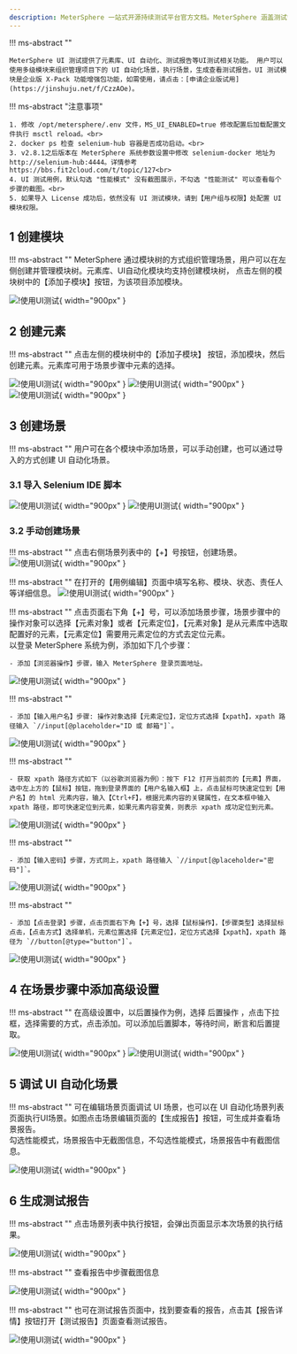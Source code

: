 ```yaml
---
description: MeterSphere 一站式开源持续测试平台官方文档。MeterSphere 涵盖测试管理、接口测试、UI 测试和性能测试等功能，全面兼容 JMeter、Selenium 等主流开源标准，有效助力开发和测试团队充分利用云弹性进行高度可 扩展的自动化测试，加速高质量的软件交付。
---
```


!!! ms-abstract ""

    MeterSphere UI 测试提供了元素库、UI 自动化、测试报告等UI测试相关功能。 用户可以使用多级模块来组织管理项目下的 UI 自动化场景，执行场景，生成查看测试报告。UI 测试模块是企业版 X-Pack 功能增强包功能，如需使用，请点击：[申请企业版试用](https://jinshuju.net/f/CzzAOe)。

!!! ms-abstract "注意事项"

    1. 修改 /opt/metersphere/.env 文件，MS_UI_ENABLED=true 修改配置后加载配置文件执行 msctl reload。<br>
    2. docker ps 检查 selenium-hub 容器是否成功启动。<br>
    3. v2.8.1之后版本在 MeterSphere 系统参数设置中修改 selenium-docker 地址为http://selenium-hub:4444。详情参考https://bbs.fit2cloud.com/t/topic/127<br>
    4. UI 测试用例，默认勾选 "性能模式" 没有截图展示，不勾选 "性能测试" 可以查看每个步骤的截图。<br>
    5. 如果导入 License 成功后，依然没有 UI 测试模块，请到【用户组与权限】处配置 UI 模块权限。

## 1 创建模块
!!! ms-abstract ""
    MeterSphere 通过模块树的方式组织管理场景，用户可以在左侧创建并管理模块树。元素库、UI自动化模块均支持创建模块树， 点击左侧的模块树中的【添加子模块】按钮，为该项目添加模块。

![!使用UI测试](../img/quick_start/ui_test/快速ui模块.png){ width="900px" }

## 2 创建元素
!!! ms-abstract ""
    点击左侧的模块树中的【添加子模块】 按钮，添加模块，然后创建元素。元素库可用于场景步骤中元素的选择。

![!使用UI测试](../img/quick_start/ui_test/使用UI测试2.png){ width="900px" }
![!使用UI测试](../img/quick_start/ui_test/使用UI测试3.png){ width="900px" }
![!使用UI测试](../img/quick_start/ui_test/使用UI测试4.png){ width="900px" }

## 3 创建场景
!!! ms-abstract ""
    用户可在各个模块中添加场景，可以手动创建，也可以通过导入的方式创建 UI 自动化场景。

### 3.1 导入 Selenium IDE 脚本

![!使用UI测试](../img/quick_start/ui_test/使用UI测试5.png){ width="900px" }
![!使用UI测试](../img/quick_start/ui_test/使用UI测试6.png){ width="900px" }

### 3.2 手动创建场景
!!! ms-abstract ""
    点击右侧场景列表中的【+】号按钮，创建场景。
![!使用UI测试](../img/quick_start/ui_test/使用UI测试7.png){ width="900px" }

!!! ms-abstract ""
    在打开的【用例编辑】页面中填写名称、模块、状态、责任人等详细信息。
![!使用UI测试](../img/quick_start/ui_test/使用UI测试8.png){ width="900px" }

!!! ms-abstract ""
    点击页面右下角【+】号，可以添加场景步骤，场景步骤中的操作对象可以选择【元素对象】或者【元素定位】，【元素对象】是从元素库中选取配置好的元素，【元素定位】需要用元素定位的方式去定位元素。<br>
    以登录 MeterSphere 系统为例，添加如下几个步骤：<br>

    - 添加【浏览器操作】步骤，输入 MeterSphere 登录页面地址。

![!使用UI测试](../img/quick_start/ui_test/使用UI测试9.png){ width="900px" }

!!! ms-abstract ""

    - 添加【输入用户名】步骤: 操作对象选择【元素定位】，定位方式选择【xpath】，xpath 路径输入 `//input[@placeholder="ID 或 邮箱"]`。

![!使用UI测试](../img/quick_start/ui_test/使用UI测试10.png){ width="900px" }

!!! ms-abstract ""
    
    - 获取 xpath 路径方式如下（以谷歌浏览器为例）：按下 F12 打开当前页的【元素】界面，选中左上方的【鼠标】按钮，拖到登录界面的【用户名输入框】上，点击鼠标可快速定位到【用户名】的 html 元素内容，输入【Ctrl+F】，根据元素内容的关键属性，在文本框中输入 xpath 路径，即可快速定位到元素，如果元素内容变黄，则表示 xpath 成功定位到元素。

![!使用UI测试](../img/quick_start/ui_test/使用UI测试11.png){ width="900px" }

!!! ms-abstract ""
    
    - 添加【输入密码】步骤，方式同上，xpath 路径输入 `//input[@placeholder="密码"]`。

![!使用UI测试](../img/quick_start/ui_test/使用UI测试12.png){ width="900px" }

!!! ms-abstract ""

    - 添加【点击登录】步骤，点击页面右下角【+】号，选择【鼠标操作】，【步骤类型】选择鼠标点击，【点击方式】选择单机，元素位置选择【元素定位】，定位方式选择【xpath】，xpath 路径为 `//button[@type="button"]`。

![!使用UI测试](../img/quick_start/ui_test/使用UI测试13.png){ width="900px" }

## 4 在场景步骤中添加高级设置
!!! ms-abstract ""
    在高级设置中，以后置操作为例，选择 后置操作 ，点击下拉框，选择需要的方式，点击添加。可以添加后置脚本，等待时间，断言和后置提取。

![!使用UI测试](../img/quick_start/ui_test/使用UI测试14.png){ width="900px" }
![!使用UI测试](../img/quick_start/ui_test/使用UI测试15.png){ width="900px" }

## 5 调试 UI 自动化场景
!!! ms-abstract ""
    可在编辑场景页面调试 UI 场景，也可以在 UI 自动化场景列表页面执行UI场景。如图点击场景编辑页面的【生成报告】按钮，可生成并查看场景报告。<br>
    勾选性能模式，场景报告中无截图信息，不勾选性能模式，场景报告中有截图信息。 

![!使用UI测试](../img/quick_start/ui_test/使用UI测试16.png){ width="900px" }

## 6 生成测试报告
!!! ms-abstract ""
    点击场景列表中执行按钮，会弹出页面显示本次场景的执行结果。

![!使用UI测试](../img/quick_start/ui_test/使用UI测试17.png){ width="900px" }

!!! ms-abstract ""
    查看报告中步骤截图信息

![!使用UI测试](../img/quick_start/ui_test/使用UI测试18.png){ width="900px" }

!!! ms-abstract ""
    也可在测试报告页面中，找到要查看的报告，点击其【报告详情】按钮打开【测试报告】页面查看测试报告。

![!使用UI测试](../img/quick_start/ui_test/使用UI测试19.png){ width="900px" }